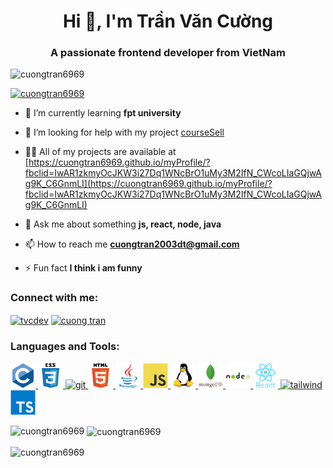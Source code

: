 <h1 align="center">Hi 👋, I'm Trần Văn Cường</h1>
<h3 align="center">A passionate frontend developer from VietNam</h3>

<p align="left"> <img src="https://komarev.com/ghpvc/?username=cuongtran6969&label=Profile%20views&color=0e75b6&style=flat" alt="cuongtran6969" /> </p>

<p align="left"> <a href="https://github.com/ryo-ma/github-profile-trophy"><img src="https://github-profile-trophy.vercel.app/?username=cuongtran6969" alt="cuongtran6969" /></a> </p>

- 🌱 I’m currently learning **fpt university**

- 🤝 I’m looking for help with my project [courseSell](https://cuongtran6969.github.io/TVCsellCourse/?fbclid=IwAR08jkfhcS7kn0EKWR1Y2KxQt_VxbpaxHNFEVdRRHk0L3dRB-PYMH4JIfrA)

- 👨‍💻 All of my projects are available at [https://cuongtran6969.github.io/myProfile/?fbclid=IwAR1zkmyOcJKW3i27Dq1WNcBrO1uMy3M2IfN_CWcoLIaGQjwAg9K_C6GnmLI](https://cuongtran6969.github.io/myProfile/?fbclid=IwAR1zkmyOcJKW3i27Dq1WNcBrO1uMy3M2IfN_CWcoLIaGQjwAg9K_C6GnmLI)

- 💬 Ask me about something **js, react, node, java**

- 📫 How to reach me **cuongtran2003dt@gmail.com**

- ⚡ Fun fact **I think i am funny**

<h3 align="left">Connect with me:</h3>
<p align="left">
<a href="https://dev.to/tvcdev" target="blank"><img align="center" src="https://raw.githubusercontent.com/rahuldkjain/github-profile-readme-generator/master/src/images/icons/Social/devto.svg" alt="tvcdev" height="30" width="40" /></a>
<a href="https://fb.com/cuong tran" target="blank"><img align="center" src="https://raw.githubusercontent.com/rahuldkjain/github-profile-readme-generator/master/src/images/icons/Social/facebook.svg" alt="cuong tran" height="30" width="40" /></a>
</p>

<h3 align="left">Languages and Tools:</h3>
<p align="left"> <a href="https://www.cprogramming.com/" target="_blank" rel="noreferrer"> <img src="https://raw.githubusercontent.com/devicons/devicon/master/icons/c/c-original.svg" alt="c" width="40" height="40"/> </a> <a href="https://www.w3schools.com/css/" target="_blank" rel="noreferrer"> <img src="https://raw.githubusercontent.com/devicons/devicon/master/icons/css3/css3-original-wordmark.svg" alt="css3" width="40" height="40"/> </a> <a href="https://git-scm.com/" target="_blank" rel="noreferrer"> <img src="https://www.vectorlogo.zone/logos/git-scm/git-scm-icon.svg" alt="git" width="40" height="40"/> </a> <a href="https://www.w3.org/html/" target="_blank" rel="noreferrer"> <img src="https://raw.githubusercontent.com/devicons/devicon/master/icons/html5/html5-original-wordmark.svg" alt="html5" width="40" height="40"/> </a> <a href="https://www.java.com" target="_blank" rel="noreferrer"> <img src="https://raw.githubusercontent.com/devicons/devicon/master/icons/java/java-original.svg" alt="java" width="40" height="40"/> </a> <a href="https://developer.mozilla.org/en-US/docs/Web/JavaScript" target="_blank" rel="noreferrer"> <img src="https://raw.githubusercontent.com/devicons/devicon/master/icons/javascript/javascript-original.svg" alt="javascript" width="40" height="40"/> </a> <a href="https://www.linux.org/" target="_blank" rel="noreferrer"> <img src="https://raw.githubusercontent.com/devicons/devicon/master/icons/linux/linux-original.svg" alt="linux" width="40" height="40"/> </a> <a href="https://www.mongodb.com/" target="_blank" rel="noreferrer"> <img src="https://raw.githubusercontent.com/devicons/devicon/master/icons/mongodb/mongodb-original-wordmark.svg" alt="mongodb" width="40" height="40"/> </a> <a href="https://nodejs.org" target="_blank" rel="noreferrer"> <img src="https://raw.githubusercontent.com/devicons/devicon/master/icons/nodejs/nodejs-original-wordmark.svg" alt="nodejs" width="40" height="40"/> </a> <a href="https://reactjs.org/" target="_blank" rel="noreferrer"> <img src="https://raw.githubusercontent.com/devicons/devicon/master/icons/react/react-original-wordmark.svg" alt="react" width="40" height="40"/> </a> <a href="https://tailwindcss.com/" target="_blank" rel="noreferrer"> <img src="https://www.vectorlogo.zone/logos/tailwindcss/tailwindcss-icon.svg" alt="tailwind" width="40" height="40"/> </a> <a href="https://www.typescriptlang.org/" target="_blank" rel="noreferrer"> <img src="https://raw.githubusercontent.com/devicons/devicon/master/icons/typescript/typescript-original.svg" alt="typescript" width="40" height="40"/> </a> </p>

<p><img align="left" src="https://github-readme-stats.vercel.app/api/top-langs?username=cuongtran6969&show_icons=true&locale=en&layout=compact" alt="cuongtran6969" /></p>

<p>&nbsp;<img align="center" src="https://github-readme-stats.vercel.app/api?username=cuongtran6969&show_icons=true&locale=en" alt="cuongtran6969" /></p>

<p><img align="center" src="https://github-readme-streak-stats.herokuapp.com/?user=cuongtran6969&" alt="cuongtran6969" /></p>
